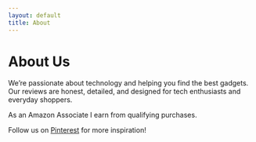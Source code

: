 ```yaml
---
layout: default
title: About
---
```

# About Us

We’re passionate about technology and helping you find the best gadgets. Our reviews are honest, detailed, and designed for tech enthusiasts and everyday shoppers.

As an Amazon Associate I earn from qualifying purchases.

Follow us on [Pinterest](https://de.pinterest.com/kingkd10/) for more inspiration!
